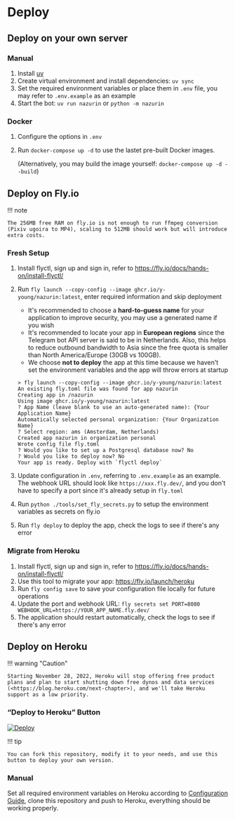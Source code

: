 # Deploy

## Deploy on your own server

### Manual

1. Install [uv](https://docs.astral.sh/uv/getting-started/installation/)
2. Create virtual environment and install dependencies: `uv sync`
3. Set the required environment variables or place them in `.env` file, you may refer to `.env.example` as an example
4. Start the bot: `uv run nazurin` or `python -m nazurin`

### Docker

1.  Configure the options in `.env`
2.  Run `docker-compose up -d` to use the lastet pre-built Docker images.

    (Alternatively, you may build the image yourself: `docker-compose up -d --build`)

## Deploy on Fly.io

!!! note

    The 256MB free RAM on fly.io is not enough to run ffmpeg conversion (Pixiv ugoira to MP4), scaling to 512MB should work but will introduce extra costs.

### Fresh Setup

1. Install flyctl, sign up and sign in, refer to <https://fly.io/docs/hands-on/install-flyctl/>
2. Run `fly launch --copy-config --image ghcr.io/y-young/nazurin:latest`, enter required information and skip deployment

   - It's recommended to choose a **hard-to-guess name** for your application to improve security, you may use a generated name if you wish
   - It's recommended to locate your app in **European regions** since the Telegram bot API server is said to be in Netherlands. Also, this helps to reduce outbound bandwidth to Asia since the free quota is smaller than North America/Europe (30GB vs 100GB).
   - We choose **not to deploy** the app at this time because we haven't set the environment variables and the app will throw errors at startup

   ```
   > fly launch --copy-config --image ghcr.io/y-young/nazurin:latest
   An existing fly.toml file was found for app nazurin
   Creating app in /nazurin
   Using image ghcr.io/y-young/nazurin:latest
   ? App Name (leave blank to use an auto-generated name): {Your Application Name}
   Automatically selected personal organization: {Your Organization Name}
   ? Select region: ams (Amsterdam, Netherlands)
   Created app nazurin in organization personal
   Wrote config file fly.toml
   ? Would you like to set up a Postgresql database now? No
   ? Would you like to deploy now? No
   Your app is ready. Deploy with `flyctl deploy`
   ```

3. Update configuration in `.env`, referring to `.env.example` as an example. The webhook URL should look like `https://xxx.fly.dev/`, and you don't have to specify a port since it's already setup in `fly.toml`
4. Run `python ./tools/set_fly_secrets.py` to setup the environment variables as secrets on fly.io
5. Run `fly deploy` to deploy the app, check the logs to see if there's any error

### Migrate from Heroku

1. Install flyctl, sign up and sign in, refer to <https://fly.io/docs/hands-on/install-flyctl/>
2. Use this tool to migrate your app: <https://fly.io/launch/heroku>
3. Run `fly config save` to save your configuration file locally for future operations
4. Update the port and webhook URL: `fly secrets set PORT=8080 WEBHOOK_URL=https://YOUR_APP_NAME.fly.dev/`
5. The application should restart automatically, check the logs to see if there's any error

## Deploy on Heroku

!!! warning "Caution"

    Starting November 28, 2022, Heroku will stop offering free product plans and plan to start shutting down free dynos and data services
    (<https://blog.heroku.com/next-chapter>), and we'll take Heroku support as a low priority.

### “Deploy to Heroku” Button

[![Deploy](https://www.herokucdn.com/deploy/button.svg)](https://heroku.com/deploy)

!!! tip

    You can fork this repository, modify it to your needs, and use this button to deploy your own version.

### Manual

Set all required environment variables on Heroku according to [Configuration Guide](./configuration.md), clone this repository and push to Heroku, everything should be working properly.

